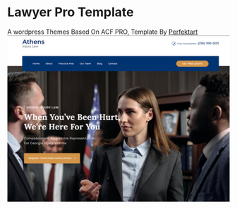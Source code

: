 # Lawyer Pro Template

A wordpress Themes Based On ACF PRO,
Template By <a href="http://perfektart.com/?i=1">Perfektart</a><br>
<img src="screenshot.png" alt="">
